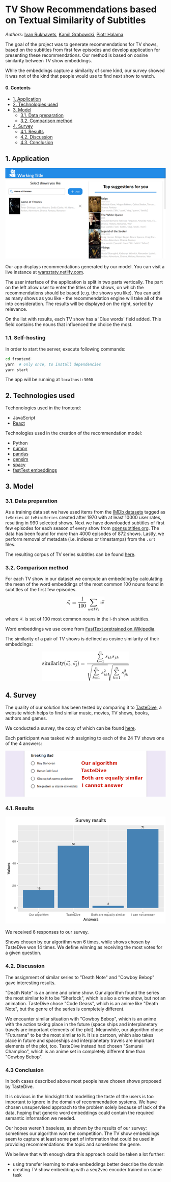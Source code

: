 # TV Show Recommendations based on Textual Similarity of Subtitles

*Authors*: [Ivan Rukhavets](https://github.com/vanruch), [Kamil Grabowski](https://github.com/Kamig95), [Piotr Halama](https://github.com/ptrhlm)

The goal of the project was to generate recommendations for TV shows, based on the subtitles from first few episodes and develop application for presenting these recommendations.
Our method is based on cosine similarity between TV show embeddings.

While the embeddings capture a similarity of some kind, our survey showed it was not of the kind that people would use to find next show to watch.

#### 0. Contents

  - [1. Application](#1-application)
  - [2. Technologies used](#2-technologies-used)
  - [3. Model](#3-model)
    - [3.1. Data preparation](#31-data-preparation)
    - [3.2. Comparison method](#32-comparison-method)
  - [4. Survey](#4-survey)
    - [4.1. Results](#41-results)
    - [4.2. Discussion](#42-discussion)
    - [4.3. Conclusion](#43-conclusion)

## 1. Application

![Screenshot of app's interface. Example shown: recommendations for Game of Thrones](./imgs/app_screenshot.png)

Our app displays recommendations generated by our model.
You can visit a live instance at [warsztaty.netlify.com](https://warsztaty.netlify.com).

The user interface of the application is split in two parts vertically.
The part on the left allow user to enter the titles of the shows, on which the recommendations should be based (e.g. the shows you like).
You can add as many shows as you like - the recommendation engine will take all of the into consideration.
The results will be displayed on the right, sorted by relevance.

On the list with results, each TV show has a 'Clue words' field added.
This field contains the nouns that influenced the choice the most.

### 1.1. Self-hosting

In order to start the server, execute following commands:

```bash
cd frontend
yarn  # only once, to install dependencies
yarn start
```

The app will be running at `localhost:3000`

## 2. Technologies used

Techonologies used in the frontend:
  - JavaScript
  - [React](https://reactjs.org/)

Technologies used in the creation of the recommendation model:
  - Python
  - [numpy](http://www.numpy.org/)
  - [pandas](https://pandas.pydata.org/)
  - [gensim](https://radimrehurek.com/gensim/)
  - [spacy](https://spacy.io/)
  - [fastText embeddings](https://fasttext.cc/)

## 3. Model

### 3.1. Data preparation

As a training data set we have used items from the [IMDb datasets](https://datasets.imdbws.com/) tagged as `tvSeries` or `tvMiniSeries`  created after 1970 with at least 10000 user rates, resulting in 990 selected shows.
Next we have downloaded subtitles of first few episodes for each season of every show from [opensubtitles.org](opensubtitles.org).
The data has been found for more than 4000 episodes of 872 shows.
Lastly, we perform removal of metadata (i.e. indexes or timestamps) from the `.srt` files.

The resulting corpus of TV series subtitles can be found [here](https://drive.google.com/open?id=1EydDpkS8LuP_vjp7g1A6hEa08ezL7Jf7).

### 3.2. Comparison method
For each TV show in our dataset we compute an embedding by calculating the mean of the word embeddings of the most common 100 nouns found in subtitles of the first few episodes.

<p align="center">
  <img src="./imgs/eq1.png" alt="Show embedding"/>
</p>

<!--
\[\vec{s_i} = \frac{1}{100}\sum\limits_{w \in W_i} \vec{w}\]
-->

where ![W_i](./imgs/W_i.png) is set of 100 most common nouns in the i-th show subtitles.

Word embeddings we use come from [FastText pretrained on Wikipedia](https://fasttext.cc/docs/en/english-vectors.html).

The similarity of a pair of TV shows is defined as cosine similarity of their embeddings:

<p align="center">
  <img src="./imgs/eq2.png" alt="Cosine similarity"/>
</p>

<!--
\[\text{similarity}(\vec{s_i}, \vec{s_j}) = \frac{\sum\limits_{k=1}^{n} s_{ik}s_{jk}}{\sqrt{\sum\limits_{k=1}^{n} s_{ik}^2}\sqrt{\sum\limits_{k=1}^{n}s_{jk}^2}}\]
-->

## 4. Survey

The quality of our solution has been tested by comparing it to [TasteDive](https://tastedive.com/), a website which helps to find similar music, movies, TV shows, books, authors and games.

We conducted a survey, the copy of which can be found [here](https://goo.gl/forms/tHUYKyld723O0ptw1).

Each participant was tasked with assigning to each of the 24 TV shows one of the 4 answers:

<p align="center">
  <img src="./imgs/survey_question_annotated.png" alt="Example of urvey question"/>
</p>

### 4.1. Results
<p align="center">
  <img src="./imgs/survey_results.png" alt="Survey results"/>
</p>
<!---
Shows chosen by our algorithm have been selected 16 times, shows chosen by TasteDive have been selected 56 times, answer "Both are equally similar" has been chosen only 2 times and answer "I can not tell" has been chosen 71 times.
-->

We received 6 responses to our survey.

Shows chosen by our algorithm won 6 times, while shows chosen by TasteDive won 14 times.
We define winning as receiving the most votes for a given question.

### 4.2. Discussion

The assignment of similar series to "Death Note" and "Cowboy Bebop" gave interesting results.

"Death Note" is an anime and crime show. Our algorithm found the series the most similar to it to be "Sherlock", which is also a crime show, but not an animation.
TasteDive chose "Code Geass", which is an anime like "Death Note", but the genre of the series is completely different.

We encounter similar situation with "Cowboy Bebop", which is an anime with the action taking place in the future (space ships and interplanetary travels are important elements of the plot).
Meanwhile, our algorithm chose "Futurama" to be the most similar to it.
It is a cartoon, which also takes place in future and spaceships and interplanetary travels are important elements of the plot, too. 
TasteDive instead had chosen "Samurai Champloo", which is an anime set in completely different time than "Cowboy Bebop".

### 4.3 Conclusion
In both cases described above most people have chosen shows proposed by TasteDive.

It is obvious in the hindsight that modelling the taste of the users is too important to ignore in the domain of recommendation systems.
We have chosen unsupervised approach to the problem solely because of lack of the data, hoping that generic word embeddings could contain the required semantic information we needed.

Our hopes weren't baseless, as shown by the results of our survey: sometimes our algorithm won the competition.
The TV show embeddings seem to capture at least some part of information that could be used in providing recommendations: the topic and sometimes the genre.

We believe that with enough data this approach could be taken a lot further: 
  - using transfer learning to make embeddings better describe the domain
  - creating TV show embedding with a seq2vec encoder trained on some task

